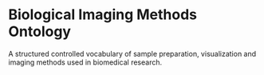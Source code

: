 # Biological Imaging Methods Ontology
A structured controlled vocabulary of sample preparation, visualization and imaging methods used in biomedical research.
